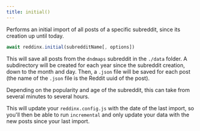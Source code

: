 ```yaml
---
title: initial()
---
```


<div class="lead">
  Performs an initial import of all posts of a specific subreddit, since its
  creation up until today.
</div>


```js
await reddinx.initial(subredditName[, options])
```

This will save all posts from the `dndmaps` subreddit in the `./data` folder.
A subdirectory will be created for each year since the subreddit creation, down
to the month and day. Then, a `.json` file will be saved for each post (the name
of the `.json` file is the Reddit uuid of the post).

Depending on the popularity and age of the subreddit, this can take from several
minutes to several hours.

This will update your `reddinx.config.js` with the date of the last import, so
you'll then be able to run `incremental` and only update your data with the new
posts since your last import.
